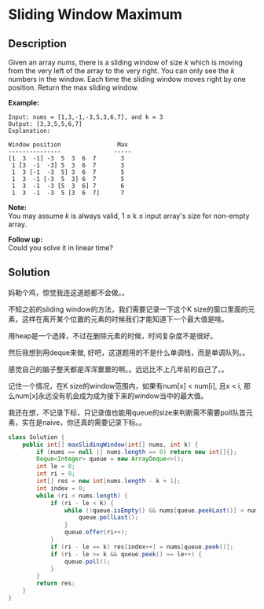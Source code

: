 # Sliding Window Maximum

## Description

Given an array _nums_, there is a sliding window of size _k_ which is moving from the very left of the array to the very right. You can only see the _k_ numbers in the window. Each time the sliding window moves right by one position. Return the max sliding window.

**Example:**

```text
Input: nums = [1,3,-1,-3,5,3,6,7], and k = 3
Output: [3,3,5,5,6,7] 
Explanation: 

Window position                Max
---------------               -----
[1  3  -1] -3  5  3  6  7       3
 1 [3  -1  -3] 5  3  6  7       3
 1  3 [-1  -3  5] 3  6  7       5
 1  3  -1 [-3  5  3] 6  7       5
 1  3  -1  -3 [5  3  6] 7       6
 1  3  -1  -3  5 [3  6  7]      7
```

**Note:**   
You may assume _k_ is always valid, 1 ≤ k ≤ input array's size for non-empty array.

**Follow up:**  
Could you solve it in linear time?

## Solution

妈勒个鸡，惊觉我连这道题都不会做。。

不知之前的sliding window的方法，我们需要记录一下这个K size的窗口里面的元素，这样在离开某个位置的元素的时候我们才能知道下一个最大值是啥。

用heap是一个选择，不过在删除元素的时候，时间复杂度不是很好。

然后我想到用deque来做,  好吧，这道题用的不是什么单调栈，而是单调队列。。

感觉自己的脑子整天都是浑浑噩噩的啊。。远远比不上几年前的自己了。。

记住一个情况，在K size的window范围内，如果有num\[x\] &lt; num\[i\], 且x &lt; i, 那么num\[x\]永远没有机会成为成为接下来的window当中的最大值。

我还在想，不记录下标，只记录值也能用queue的size来判断需不需要poll队首元素，实在是naive，你还真的需要记录下标。。

```java
class Solution {
    public int[] maxSlidingWindow(int[] nums, int k) {
        if (nums == null || nums.length == 0) return new int[]{};
        Deque<Integer> queue = new ArrayDeque<>();
        int le = 0;
        int ri = 0;
        int[] res = new int[nums.length - k + 1];
        int index = 0;
        while (ri < nums.length) {
            if (ri - le < k) {
                while (!queue.isEmpty() && nums[queue.peekLast()] < nums[ri]) {
                    queue.pollLast();
                }
                queue.offer(ri++);
            }
            if (ri - le == k) res[index++] = nums[queue.peek()];
            if (ri - le >= k && queue.peek() == le++) {
                queue.poll();
            }
        }
        return res;
    }
}
```



